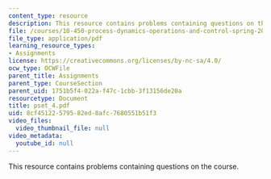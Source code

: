 ```yaml
---
content_type: resource
description: This resource contains problems containing questions on the course.
file: /courses/10-450-process-dynamics-operations-and-control-spring-2006/8cf45122579582ed8afc7680551b51f3_pset_4.pdf
file_type: application/pdf
learning_resource_types:
- Assignments
license: https://creativecommons.org/licenses/by-nc-sa/4.0/
ocw_type: OCWFile
parent_title: Assignments
parent_type: CourseSection
parent_uid: 1751b5f4-022a-f47c-1cbb-3f13156de20a
resourcetype: Document
title: pset_4.pdf
uid: 8cf45122-5795-82ed-8afc-7680551b51f3
video_files:
  video_thumbnail_file: null
video_metadata:
  youtube_id: null
---
```

This resource contains problems containing questions on the course.